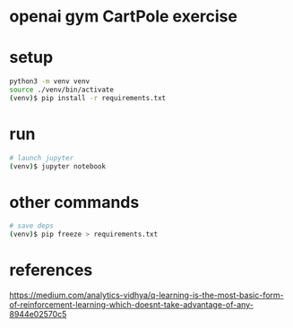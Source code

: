 # openai gym CartPole exercise

# setup

```sh
python3 -m venv venv
source ./venv/bin/activate
(venv)$ pip install -r requirements.txt
```

# run

```sh
# launch jupyter
(venv)$ jupyter notebook
```

# other commands

```sh
# save deps
(venv)$ pip freeze > requirements.txt
```


# references

https://medium.com/analytics-vidhya/q-learning-is-the-most-basic-form-of-reinforcement-learning-which-doesnt-take-advantage-of-any-8944e02570c5
